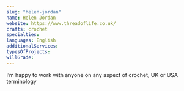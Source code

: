 ```yaml
---
slug: "helen-jordan"
name: Helen Jordan
website: https://www.threadoflife.co.uk/
crafts: crochet
specialties:
languages: English
additionalServices:
typesOfProjects:
willGrade:
---
```


I’m happy to work with anyone on any aspect of crochet, UK or USA terminology
